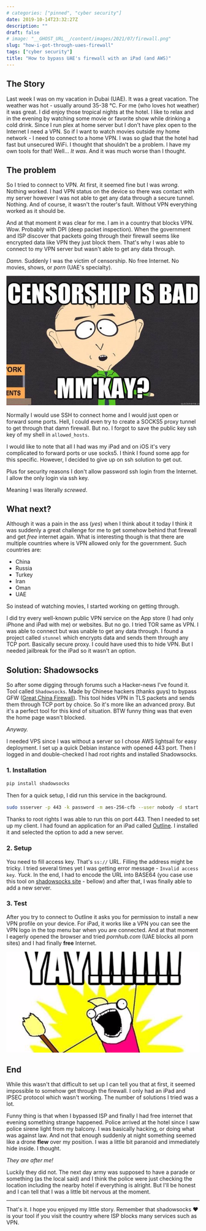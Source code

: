 ```yaml
---
# categories: ["pinned", "cyber security"]
date: 2019-10-14T23:32:27Z
description: ""
draft: false
# image: "__GHOST_URL__/content/images/2021/07/firewall.png"
slug: "how-i-got-through-uaes-firewall"
tags: ["cyber security"]
title: "How to bypass UAE's firewall with an iPad (and AWS)"
---
```



## The Story

Last week I was on my vacation in Dubai (UAE). It was a great vacation. The weather was hot - usually around 35-38 °C. For me (who loves hot weather) it was great. I did enjoy those tropical nights at the hotel. I like to relax and in the evening by watching some movie or favorite show while drinking a cold drink. Since I run plex at home server but I don't have plex open to the Internet I need a VPN. So if I want to watch movies outside my home network - I need to connect to a home VPN. I was so glad that the hotel had fast but unsecured WiFi. I thought that shouldn't be a problem. I have my own tools for that! Well... _It was_. And it was much worse than I thought.

## The problem

So I tried to connect to VPN. At first, it seemed fine but I was _wrong_. Nothing worked. I had VPN status on the device so there was contact with my server however I was not able to get any data through a secure tunnel. Nothing. And of course, it wasn't the router's fault. Without VPN everything worked as it should be.

And at that moment it was clear for me. I am in a country that blocks VPN. Wow. Probably with DPI (deep packet inspection). When the government and ISP discover that packets going through their firewall seems like encrypted data like VPN they just block them. That's why I was able to connect to my VPN server but wasn't able to get any data through.

_Damn._ Suddenly I was the victim of censorship. No free Internet. No movies, shows, or _porn_ (UAE's specialty).

![meme](images/image01.jpg)


Normally I would use SSH to connect home and I would just open or forward some ports. Hell, I could even try to create a SOCKS5 proxy tunnel to get through that damn firewall. But no. I forgot to save the public key ssh key of my shell in `allowed_hosts`.

I would like to note that all I had was my iPad and on iOS it's very complicated to forward ports or use socks5. I think I found some app for this specific. However, I decided to give up on ssh solution to get out.

Plus for security reasons I don't allow password ssh login from the Internet. I allow the only login via ssh key.

Meaning I was literally _screwed_.

## What next?

Although it was a pain in the ass (_yes_) when I think about it today I think it was suddenly a great challenge for me to get somehow behind that firewall and get _free_ internet again.  What is interesting though is that there are multiple countries where is VPN allowed only for the government. Such countries are:

* China
* Russia
* Turkey
* Iran
* Oman
* UAE

So instead of watching movies, I started working on getting through.

I did try every well-known public VPN service on the App store (I had only iPhone and iPad with me) or websites. But no go. I tried TOR same as VPN. I was able to connect but was unable to get any data through. I found a project called `stunnel` which encrypts data and sends them through any TCP port. Basically secure proxy. I could have used this to hide VPN. But I needed jailbreak for the iPad so it wasn't an option.

## Solution: Shadowsocks

So after some digging through forums such a Hacker-news I've found it. Tool called `Shadowsocks`. Made by Chinese hackers (thanks guys) to bypass GFW ([Great China Firewall](https://en.wikipedia.org/wiki/Great_Firewall)). This tool hides VPN in TLS packets and sends them through TCP port by choice. So it's more like an advanced proxy. But it's a perfect tool for this kind of situation. BTW funny thing was that even the home page wasn't blocked.

_Anyway._

I needed VPS since I was without a server so I chose AWS lightsail for easy deployment. I set up a quick Debian instance with opened 443 port. Then I logged in and double-checked I had root rights and installed Shadowsocks.

### 1. Installation

```bash
pip install shadowsocks
```

Then for a quick setup, I did run this service in the background.

```bash
sudo ssserver -p 443 -k password -m aes-256-cfb --user nobody -d start
```

Thanks to root rights I was able to run this on port 443. Then I needed to set up my client. I had found an application for an iPad called [Outline](https://apps.apple.com/us/app/outline-app/id1356177741). I installed it and selected the option to add a new server.

### 2. Setup

You need to fill access key. That's `ss://` URL. Filling the address might be tricky. I tried several times yet I was getting error message - `Invalid access key`_._  _Yuck_. In the end, I had to encode the URL into BASE64 (you case use this tool on [shadowsocks site](https://shadowsocks.org/en/config/quick-guide.html) - bellow) and after that, I was finally able to add a new server.

### 3. Test

After you try to connect to Outline it asks you for permission to install a new VPN profile on your device. For iPad, it works like a VPN you can see the VPN logo in the top menu bar when you are connected. And at that moment I eagerly opened the browser and tried _pornhub.com_ (UAE blocks all porn sites) and I had finally **free** Internet.

![meme2](images/image02.png)

## End

While this wasn't that difficult to set up I can tell you that at first, it seemed impossible to somehow get through the firewall. I only had an iPad and IPSEC protocol which wasn't working. The number of solutions I tried was a lot.

Funny thing is that when I bypassed ISP and finally I had free internet that evening something strange happened. Police arrived at the hotel since I saw police sirene light from my balcony. I was basically hacking, or doing what was against law. And not that enough suddenly at night something seemed like a drone **flew** over my position. I was a little bit paranoid and immediately hide inside. I thought.

_They are after me!_

Luckily they did not. The next day army was supposed to have a parade or something (as the local said) and I think the police were just checking the location including the nearby hotel if everything is alright. But I'll be honest and I can tell that I was a little bit nervous at the moment.

---

That's it. I hope you enjoyed my little story. Remember that shadowsocks ❤️ is your tool if you visit the country where ISP blocks many services such as VPN.
